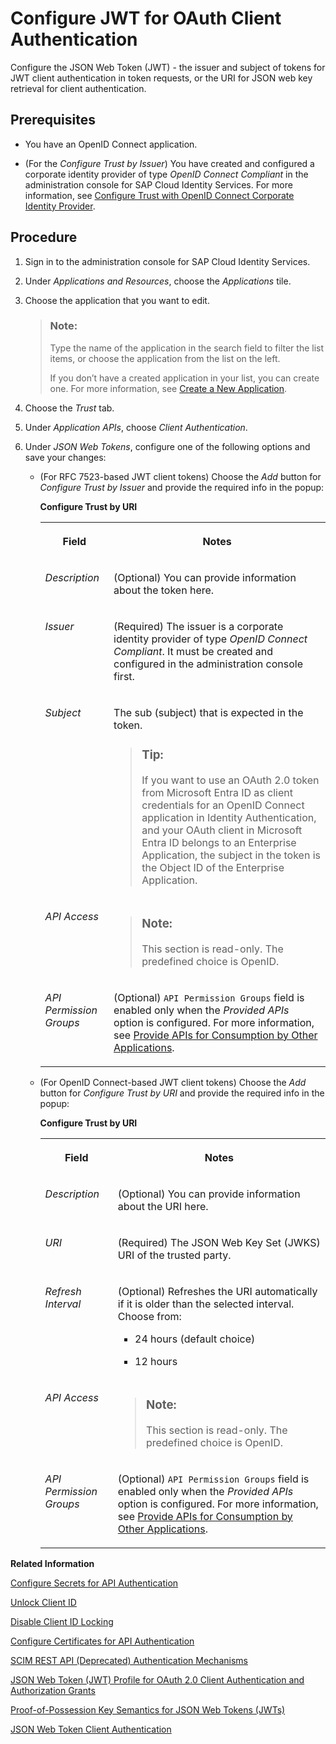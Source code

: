 <!-- loiodb97a69901484f9da284d582ed0244ff -->

# Configure JWT for OAuth Client Authentication

Configure the JSON Web Token \(JWT\) - the issuer and subject of tokens for JWT client authentication in token requests, or the URI for JSON web key retrieval for client authentication.



<a name="loiodb97a69901484f9da284d582ed0244ff__prereq_lz2_wxt_1tb"/>

## Prerequisites

-   You have an OpenID Connect application.

-   \(For the *Configure Trust by Issuer*\) You have created and configured a corporate identity provider of type *OpenID Connect Compliant* in the administration console for SAP Cloud Identity Services. For more information, see [Configure Trust with OpenID Connect Corporate Identity Provider](configure-trust-with-openid-connect-corporate-identity-provider-8ff83a1.md).




## Procedure

1.  Sign in to the administration console for SAP Cloud Identity Services.

2.  Under *Applications and Resources*, choose the *Applications* tile.

3.  Choose the application that you want to edit.

    > ### Note:  
    > Type the name of the application in the search field to filter the list items, or choose the application from the list on the left.
    > 
    > If you don’t have a created application in your list, you can create one. For more information, see [Create a New Application](create-a-new-application-0d4b255.md).

4.  Choose the *Trust* tab.

5.  Under *Application APIs*, choose *Client Authentication*.

6.  Under *JSON Web Tokens*, configure one of the following options and save your changes:

    -   \(For RFC 7523-based JWT client tokens\) Choose the *Add* button for *Configure Trust by Issuer* and provide the required info in the popup:

        **Configure Trust by URI**


        <table>
        <tr>
        <th valign="top">

        Field
        
        </th>
        <th valign="top">

        Notes
        
        </th>
        </tr>
        <tr>
        <td valign="top">
        
        *Description*
        
        </td>
        <td valign="top">
        
        \(Optional\) You can provide information about the token here.
        
        </td>
        </tr>
        <tr>
        <td valign="top">
        
        *Issuer*
        
        </td>
        <td valign="top">
        
        \(Required\) The issuer is a corporate identity provider of type *OpenID Connect Compliant*. It must be created and configured in the administration console first.
        
        </td>
        </tr>
        <tr>
        <td valign="top">
        
        *Subject*
        
        </td>
        <td valign="top">
        
        The sub \(subject\) that is expected in the token.

        > ### Tip:  
        > If you want to use an OAuth 2.0 token from Microsoft Entra ID as client credentials for an OpenID Connect application in Identity Authentication, and your OAuth client in Microsoft Entra ID belongs to an Enterprise Application, the subject in the token is the Object ID of the Enterprise Application.


        
        </td>
        </tr>
        <tr>
        <td valign="top">
        
        *API Access*
        
        </td>
        <td valign="top">
        
        > ### Note:  
        > This section is read-only. The predefined choice is OpenID.


        
        </td>
        </tr>
        <tr>
        <td valign="top">
        
        *API Permission Groups*
        
        </td>
        <td valign="top">
        
        \(Optional\) `API Permission Groups` field is enabled only when the *Provided APIs* option is configured. For more information, see [Provide APIs for Consumption by Other Applications](../Development/provide-apis-for-consumption-by-other-applications-9d2fe83.md).
        
        </td>
        </tr>
        </table>
        
    -   \(For OpenID Connect-based JWT client tokens\) Choose the *Add* button for *Configure Trust by URI* and provide the required info in the popup:

        **Configure Trust by URI**


        <table>
        <tr>
        <th valign="top">

        Field
        
        </th>
        <th valign="top">

        Notes
        
        </th>
        </tr>
        <tr>
        <td valign="top">
        
        *Description*
        
        </td>
        <td valign="top">
        
        \(Optional\) You can provide information about the URI here.
        
        </td>
        </tr>
        <tr>
        <td valign="top">
        
        *URI*
        
        </td>
        <td valign="top">
        
        \(Required\) The JSON Web Key Set \(JWKS\) URI of the trusted party.
        
        </td>
        </tr>
        <tr>
        <td valign="top">
        
        *Refresh Interval*
        
        </td>
        <td valign="top">
        
        \(Optional\) Refreshes the URI automatically if it is older than the selected interval. Choose from:

        -   24 hours \(default choice\)

        -   12 hours



        
        </td>
        </tr>
        <tr>
        <td valign="top">
        
        *API Access*
        
        </td>
        <td valign="top">
        
        > ### Note:  
        > This section is read-only. The predefined choice is OpenID.


        
        </td>
        </tr>
        <tr>
        <td valign="top">
        
        *API Permission Groups*
        
        </td>
        <td valign="top">
        
        \(Optional\) `API Permission Groups` field is enabled only when the *Provided APIs* option is configured. For more information, see [Provide APIs for Consumption by Other Applications](../Development/provide-apis-for-consumption-by-other-applications-9d2fe83.md).
        
        </td>
        </tr>
        </table>
        


**Related Information**  


[Configure Secrets for API Authentication](configure-secrets-for-api-authentication-5c3c35e.md "This document describes how developers configure secrets with scopes and validity for client authentication.")

[Unlock Client ID](unlock-client-id-665b9e0.md "Unlock the client ID after five failed logon attempts before the automatic unlock time of 60 minutes has passed.")

[Disable Client ID Locking](disable-client-id-locking-f1dc77e.md "You can disable the automatic lock of the client ID after five failed logon attempts.")

[Configure Certificates for API Authentication](configure-certificates-for-api-authentication-c408083.md "This document describes how developers configure the certificates used for authentication when the API methods and OpenID Connect scenarios of Identity Authentication are used.")

[SCIM REST API \(Deprecated\) Authentication Mechanisms](scim-rest-api-deprecated-authentication-mechanisms-c599c89.md "See how to configure the authentication mechanisms for the Identity Authentication API (Deprecated) methods of Identity Authentication.")

[JSON Web Token \(JWT\) Profile for OAuth 2.0 Client Authentication and Authorization Grants](https://www.rfc-editor.org/rfc/rfc7523)

[Proof-of-Possession Key Semantics for JSON Web Tokens \(JWTs\)](https://www.rfc-editor.org/rfc/rfc7800.html)

[JSON Web Token Client Authentication](https://openid.net/specs/openid-connect-core-1_0.html#ClientAuthentication)

